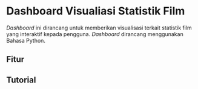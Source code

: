 # Dashboard Visualiasi Statistik Film

_Dashboard_ ini dirancang untuk memberikan visualisasi terkait statistik film yang interaktif kepada pengguna. _Dashboard_ dirancang menggunakan Bahasa Python.

## Fitur

## Tutorial
